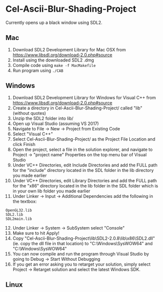 # Cel-Ascii-Blur-Shading-Project
Currently opens up a black window using SDL2.

## Mac 
1. Download SDL2 Development Library for Mac OSX from https://www.libsdl.org/download-2.0.php#source
2. Install using the downloaded SDL2 .dmg
3. Compile code using
`make -f MacMakefile`
4. Run program using
`./CAB`

## Windows
1. Download SDL2 Development Library for Windows for Visual C++ from https://www.libsdl.org/download-2.0.php#source
2. Create a directory in Cel-Ascii-Blur-Shading-Project/ called "lib" (without quotes)
3. Unzip the SDL2 folder into lib/
4. Open up Visual Studio (assuming VS 2017)
5. Navigate to File -> New -> Project from Existing Code
6. Select "Visual C++"
7. Select Cel-Ascii-Blur-Shading-Project/ as the Project File Location and click Finish
8. Open the project, select a file in the solution explorer, and navigate to Project -> "project name" Properties on the top menu bar of Visual Studio
9. Under VC++ Directories, edit Include Directories and add the FULL path for the "include" directory located in the SDL folder in the lib directory you made earlier
10. Under VC++ Directories, edit Library Directories and add the FULL path for the "x86" directory located in the lib folder in the SDL folder which is in your own lib folder you made earlier
11. Under Linker -> Input -> Additional Dependencies add the following in the textbox:
```
OpenGL32.lib
SDL2.lib
SDL2main.lib
```
12. Under Linker -> System -> SubSystem select "Console"
13. Make sure to hit Apply!
14. Copy "Cel-Ascii-Blur-Shading-Project\lib\SDL2-2.0.8\lib\x86\SDL2.dll" (ie. copy the dll file in that location) to "C:\Windows\SysWOW64" and "C:\Windows\SysWOW64"
15. You can now compile and run the program through Visual Studio by going to Debug -> Start Without Debugging
16. If you get an error asking you to retarget your solution, simply select Project -> Retarget solution and select the latest Windows SDK.

## Linux